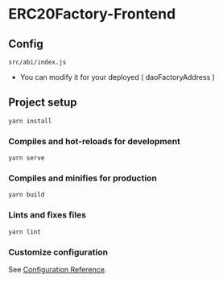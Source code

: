 # ERC20Factory-Frontend

## Config

```
src/abi/index.js
```

- You can modify it for your deployed ( daoFactoryAddress )

## Project setup

```
yarn install
```

### Compiles and hot-reloads for development
```
yarn serve
```

### Compiles and minifies for production
```
yarn build
```

### Lints and fixes files
```
yarn lint
```

### Customize configuration
See [Configuration Reference](https://cli.vuejs.org/config/).
